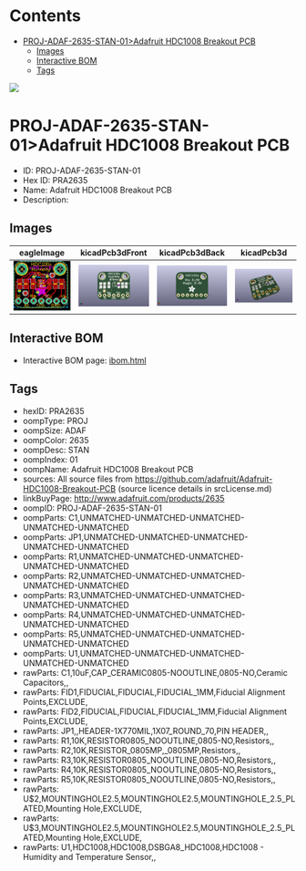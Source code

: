 



Contents
========

* [PROJ-ADAF-2635-STAN-01>Adafruit HDC1008 Breakout PCB](#proj-adaf-2635-stan-01adafruit-hdc1008-breakout-pcb)
	* [Images](#images)
	* [Interactive BOM](#interactive-bom)
	* [Tags](#tags)
  
![][im]
# PROJ-ADAF-2635-STAN-01>Adafruit HDC1008 Breakout PCB

- ID: PROJ-ADAF-2635-STAN-01
- Hex ID: PRA2635
- Name: Adafruit HDC1008 Breakout PCB
- Description: 

## Images
  
  

|eagleImage|kicadPcb3dFront|kicadPcb3dBack|kicadPcb3d|
| :---: | :---: | :---: | :---: |
|[![eagleImage](eagleImage_140.png)](eagleImage_.png)|[![kicadPcb3dFront](kicadPcb3dFront_140.png)](kicadPcb3dFront_.png)|[![kicadPcb3dBack](kicadPcb3dBack_140.png)](kicadPcb3dBack_.png)|[![kicadPcb3d](kicadPcb3d_140.png)](kicadPcb3d_.png)|

## Interactive BOM

- Interactive BOM page: [ibom.html](kicad/bom/ibom.html)

## Tags

- hexID: PRA2635
- oompType: PROJ
- oompSize: ADAF
- oompColor: 2635
- oompDesc: STAN
- oompIndex: 01
- oompName: Adafruit HDC1008 Breakout PCB
- sources: All source files from https://github.com/adafruit/Adafruit-HDC1008-Breakout-PCB (source licence details in srcLicense.md)
- linkBuyPage: http://www.adafruit.com/products/2635
- oompID: PROJ-ADAF-2635-STAN-01
- oompParts: C1,UNMATCHED-UNMATCHED-UNMATCHED-UNMATCHED-UNMATCHED
- oompParts: JP1,UNMATCHED-UNMATCHED-UNMATCHED-UNMATCHED-UNMATCHED
- oompParts: R1,UNMATCHED-UNMATCHED-UNMATCHED-UNMATCHED-UNMATCHED
- oompParts: R2,UNMATCHED-UNMATCHED-UNMATCHED-UNMATCHED-UNMATCHED
- oompParts: R3,UNMATCHED-UNMATCHED-UNMATCHED-UNMATCHED-UNMATCHED
- oompParts: R4,UNMATCHED-UNMATCHED-UNMATCHED-UNMATCHED-UNMATCHED
- oompParts: R5,UNMATCHED-UNMATCHED-UNMATCHED-UNMATCHED-UNMATCHED
- oompParts: U1,UNMATCHED-UNMATCHED-UNMATCHED-UNMATCHED-UNMATCHED
- rawParts: C1,10uF,CAP_CERAMIC0805-NOOUTLINE,0805-NO,Ceramic Capacitors,,
- rawParts: FID1,FIDUCIAL,FIDUCIAL,FIDUCIAL_1MM,Fiducial Alignment Points,EXCLUDE,
- rawParts: FID2,FIDUCIAL,FIDUCIAL,FIDUCIAL_1MM,Fiducial Alignment Points,EXCLUDE,
- rawParts: JP1,,HEADER-1X770MIL,1X07_ROUND_70,PIN HEADER,,
- rawParts: R1,10K,RESISTOR0805_NOOUTLINE,0805-NO,Resistors,,
- rawParts: R2,10K,RESISTOR_0805MP,_0805MP,Resistors,,
- rawParts: R3,10K,RESISTOR0805_NOOUTLINE,0805-NO,Resistors,,
- rawParts: R4,10K,RESISTOR0805_NOOUTLINE,0805-NO,Resistors,,
- rawParts: R5,10K,RESISTOR0805_NOOUTLINE,0805-NO,Resistors,,
- rawParts: U$2,MOUNTINGHOLE2.5,MOUNTINGHOLE2.5,MOUNTINGHOLE_2.5_PLATED,Mounting Hole,EXCLUDE,
- rawParts: U$3,MOUNTINGHOLE2.5,MOUNTINGHOLE2.5,MOUNTINGHOLE_2.5_PLATED,Mounting Hole,EXCLUDE,
- rawParts: U1,HDC1008,HDC1008,DSBGA8_HDC1008,HDC1008 - Humidity and Temperature Sensor,,



[im]: kicadPcb3d_450.png
